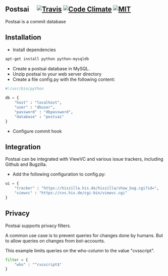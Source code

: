 Postsai &nbsp;&nbsp;&nbsp;&nbsp;[![Travis](https://img.shields.io/travis/postsai/postsai.svg)](https://travis-ci.org/postsai/postsai/) [![Code Climate](https://img.shields.io/codeclimate/github/postsai/postsai.svg)](https://codeclimate.com/github/postsai/postsai) [![MIT](https://img.shields.io/badge/license-MIT-brightgreen.svg)](https://github.com/postsai/postsai/blob/master/LICENSE.txt)
-------

Postsai is a commit database

Installation
------------

* Install dependencies

``` bash
apt-get install python python-mysqldb
```

* Create a postsai database in MySQL.
* Unzip postsai to your web server directory
* Create a file config.py with the following content:

``` python
#!/usr/bin/python
 
db = {
	"host" : "localhost",
	"user" : "dbuser",
	"password" : "dbpassword",
	"database" : "postsai"
}
```

* Configure commit hook

Integration
-
Postsai can be integrated with ViewVC and various issue trackers, including Github and Bugzilla.

* Add the following configuration to config.py:
``` python
ui = {
	"tracker" : "https://hiszilla.his.de/hiszilla/show_bug.cgi?id=",
	"viewvc" : "https://cvs.his.de/cgi-bin/viewvc.cgi"
}
```

Privacy
-
Postsai supports privacy filters.

A common use case is to prevent queries for changes done by humans. But to allow queries on changes from bot-accounts.

This example limits queries on the who-column to the value "cvsscript".

``` python
filter = {
	"who" : "^cvsscript$"
}
```


<!--
Building
-
zip -r /tmp/postsai-0.1.zip postsai --exclude "*.pyc" --exclude "postsai/config.*" --exclude "postsai/.git/*" --exclude "postsai/.settings/*"

-->